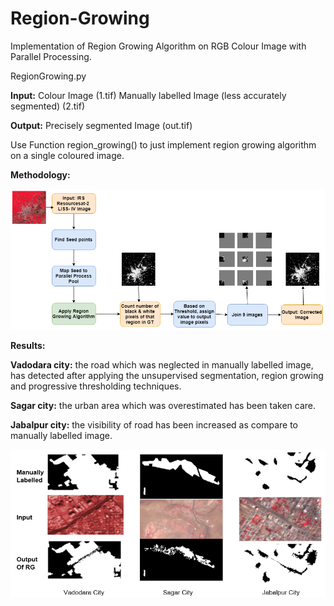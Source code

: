 # Region-Growing
Implementation of Region Growing Algorithm on RGB Colour Image with Parallel Processing. 

RegionGrowing.py 

**Input:**  Colour Image (1.tif)
        Manually labelled Image (less accurately segmented) (2.tif)

**Output:** Precisely segmented Image (out.tif)
    
Use Function region_growing() to just implement region growing algorithm on a single coloured image.

**Methodology:**

![alt text](https://github.com/charmichokshi/Region-Growing/blob/master/methodology2.PNG)


**Results:**


**Vadodara city:** the road which was neglected in manually labelled image, has detected after applying the unsupervised segmentation, region growing and progressive thresholding techniques. 

**Sagar city:** the urban area which was overestimated has been taken care.

**Jabalpur city:** the visibility of road has been increased as compare to manually labelled image.

![alt text](https://github.com/charmichokshi/Region-Growing/blob/master/results.PNG)
